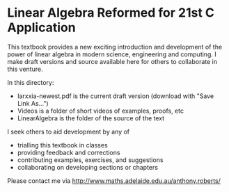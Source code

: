 Linear Algebra Reformed for 21st C Application
==============================================

This textbook provides a new exciting introduction and
development of the power of linear algebra in modern
science, engineering and computing.  I make draft versions
and source available here for others to collaborate in this
venture.

In this directory: 
* larxxia-newest.pdf is the current draft version (download with "Save Link As...")
* Videos is a folder of short videos of examples, proofs, etc
* LinearAlgebra is the folder of the source of the text


I seek others to aid development by any of
* trialling this textbook in classes
* providing feedback and corrections
* contributing examples, exercises, and suggestions
* collaborating on developing sections or chapters

Please contact me via
http://www.maths.adelaide.edu.au/anthony.roberts/
